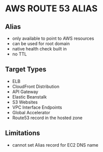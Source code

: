 # AWS ROUTE 53 ALIAS

## Alias
- only available to point to AWS resources
- can be used for root domain
- native health check built in
- no TTL

## Target Types
- ELB
- CloudFront Distribution
- API Gateway
- Elastic Beanstalk
- S3 Websites
- VPC Interface Endpoints
- Global Accelerator
- Route53 record in the hosted zone

## Limitations
- cannot set Alias record for EC2 DNS name